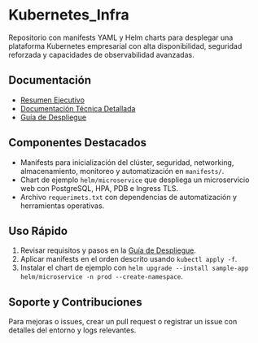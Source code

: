 # Kubernetes_Infra

Repositorio con manifests YAML y Helm charts para desplegar una plataforma Kubernetes empresarial con alta disponibilidad, seguridad reforzada y capacidades de observabilidad avanzadas.

## Documentación
- [Resumen Ejecutivo](docs/executive-summary.md)
- [Documentación Técnica Detallada](docs/technical-documentation.md)
- [Guía de Despliegue](docs/deployment-guide.md)

## Componentes Destacados
- Manifests para inicialización del clúster, seguridad, networking, almacenamiento, monitoreo y automatización en `manifests/`.
- Chart de ejemplo `helm/microservice` que despliega un microservicio web con PostgreSQL, HPA, PDB e Ingress TLS.
- Archivo `requerimets.txt` con dependencias de automatización y herramientas operativas.

## Uso Rápido
1. Revisar requisitos y pasos en la [Guía de Despliegue](docs/deployment-guide.md).
2. Aplicar manifests en el orden descrito usando `kubectl apply -f`.
3. Instalar el chart de ejemplo con `helm upgrade --install sample-app helm/microservice -n prod --create-namespace`.

## Soporte y Contribuciones
Para mejoras o issues, crear un pull request o registrar un issue con detalles del entorno y logs relevantes.
